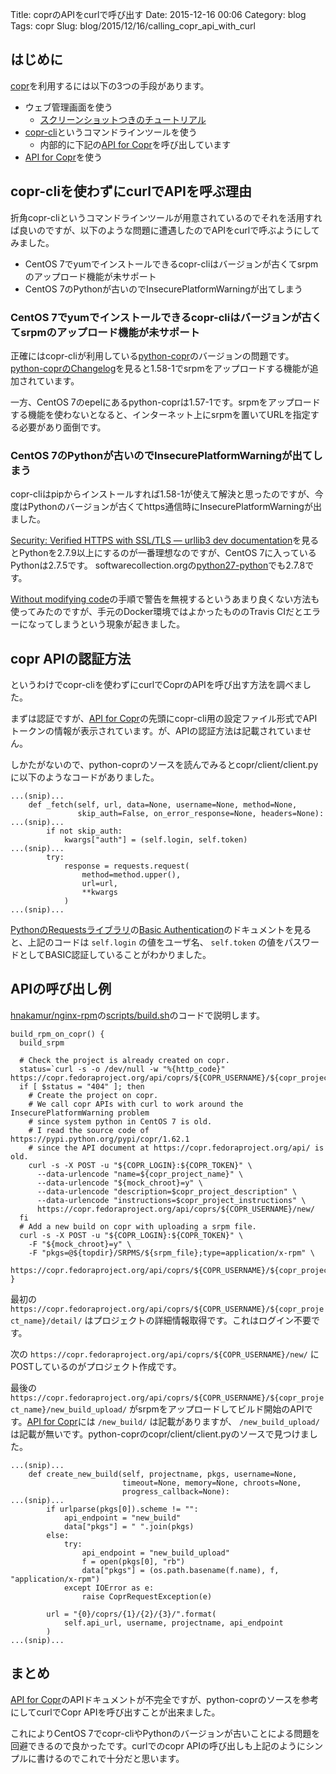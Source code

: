 Title: coprのAPIをcurlで呼び出す
Date: 2015-12-16 00:06
Category: blog
Tags: copr
Slug: blog/2015/12/16/calling_copr_api_with_curl

## はじめに
[copr](https://fedorahosted.org/copr/)を利用するには以下の3つの手段があります。

* ウェブ管理画面を使う
  * [スクリーンショットつきのチュートリアル](https://fedorahosted.org/copr/wiki/ScreenshotsTutorial)
* [copr-cli](https://apps.fedoraproject.org/packages/copr-cli)というコマンドラインツールを使う
  * 内部的に下記の[API for Copr](https://copr.fedoraproject.org/api/)を呼び出しています
* [API for Copr](https://copr.fedoraproject.org/api/)を使う

## copr-cliを使わずにcurlでAPIを呼ぶ理由

折角copr-cliというコマンドラインツールが用意されているのでそれを活用すれば良いのですが、以下のような問題に遭遇したのでAPIをcurlで呼ぶようにしてみました。

* CentOS 7でyumでインストールできるcopr-cliはバージョンが古くてsrpmのアップロード機能が未サポート
* CentOS 7のPythonが古いのでInsecurePlatformWarningが出てしまう

### CentOS 7でyumでインストールできるcopr-cliはバージョンが古くてsrpmのアップロード機能が未サポート

正確にはcopr-cliが利用している[python-copr](https://apps.fedoraproject.org/packages/python-copr/)のバージョンの問題です。
[python-coprのChangelog](https://apps.fedoraproject.org/packages/python-copr/changelog)を見ると1.58-1でsrpmをアップロードする機能が追加されています。

一方、CentOS 7のepelにあるpython-coprは1.57-1です。srpmをアップロードする機能を使わないとなると、インターネット上にsrpmを置いてURLを指定する必要があり面倒です。

### CentOS 7のPythonが古いのでInsecurePlatformWarningが出てしまう

copr-cliはpipからインストールすれば1.58-1が使えて解決と思ったのですが、今度はPythonのバージョンが古くてhttps通信時にInsecurePlatformWarningが出ました。

[Security: Verified HTTPS with SSL/TLS — urllib3 dev documentation](https://urllib3.readthedocs.org/en/latest/security.html#insecureplatformwarning)を見るとPythonを2.7.9以上にするのが一番理想なのですが、CentOS 7に入っているPythonは2.7.5です。
softwarecollection.orgの[python27-python](https://www.softwarecollections.org/repos/rhscl/python27/epel-7-x86_64/python27-python-2.7.8-3.el7/)でも2.7.8です。

[Without modifying code](https://urllib3.readthedocs.org/en/latest/security.html#without-modifying-code)の手順で警告を無視するというあまり良くない方法も使ってみたのですが、手元のDocker環境ではよかったもののTravis CIだとエラーになってしまうという現象が起きました。

## copr APIの認証方法

というわけでcopr-cliを使わずにcurlでCoprのAPIを呼び出す方法を調べました。

まずは認証ですが、[API for Copr](https://copr.fedoraproject.org/api/)の先頭にcopr-cli用の設定ファイル形式でAPIトークンの情報が表示されています。が、APIの認証方法は記載されていません。

しかたがないので、python-coprのソースを読んでみるとcopr/client/client.pyに以下のようなコードがありました。

```
...(snip)...
    def _fetch(self, url, data=None, username=None, method=None,
               skip_auth=False, on_error_response=None, headers=None):
...(snip)...
        if not skip_auth:
            kwargs["auth"] = (self.login, self.token)
...(snip)...
        try:
            response = requests.request(
                method=method.upper(),
                url=url,
                **kwargs
            )
...(snip)...
```

[PythonのRequestsライブラリ](http://docs.python-requests.org/en/latest/)の[Basic Authentication](http://docs.python-requests.org/en/latest/user/authentication/#basic-authentication)のドキュメントを見ると、上記のコードは `self.login` の値をユーザ名、 `self.token` の値をパスワードとしてBASIC認証していることがわかりました。

## APIの呼び出し例

[hnakamur/nginx-rpm](https://github.com/hnakamur/nginx-rpm/)の[scripts/build.sh](https://github.com/hnakamur/nginx-rpm/blob/358d646a22c9c516a9247595e296b256d61a86f6/scripts/build.sh#L72-L95)のコードで説明します。

```
build_rpm_on_copr() {
  build_srpm

  # Check the project is already created on copr.
  status=`curl -s -o /dev/null -w "%{http_code}" https://copr.fedoraproject.org/api/coprs/${COPR_USERNAME}/${copr_project_name}/detail/`
  if [ $status = "404" ]; then
    # Create the project on copr.
    # We call copr APIs with curl to work around the InsecurePlatformWarning problem
    # since system python in CentOS 7 is old.
    # I read the source code of https://pypi.python.org/pypi/copr/1.62.1
    # since the API document at https://copr.fedoraproject.org/api/ is old.
    curl -s -X POST -u "${COPR_LOGIN}:${COPR_TOKEN}" \
      --data-urlencode "name=${copr_project_name}" \
      --data-urlencode "${mock_chroot}=y" \
      --data-urlencode "description=$copr_project_description" \
      --data-urlencode "instructions=$copr_project_instructions" \
      https://copr.fedoraproject.org/api/coprs/${COPR_USERNAME}/new/
  fi
  # Add a new build on copr with uploading a srpm file.
  curl -s -X POST -u "${COPR_LOGIN}:${COPR_TOKEN}" \
    -F "${mock_chroot}=y" \
    -F "pkgs=@${topdir}/SRPMS/${srpm_file};type=application/x-rpm" \
    https://copr.fedoraproject.org/api/coprs/${COPR_USERNAME}/${copr_project_name}/new_build_upload/
}
```

最初の `https://copr.fedoraproject.org/api/coprs/${COPR_USERNAME}/${copr_project_name}/detail/` はプロジェクトの詳細情報取得です。これはログイン不要です。

次の `https://copr.fedoraproject.org/api/coprs/${COPR_USERNAME}/new/` にPOSTしているのがプロジェクト作成です。


最後の `https://copr.fedoraproject.org/api/coprs/${COPR_USERNAME}/${copr_project_name}/new_build_upload/` がsrpmをアップロードしてビルド開始のAPIです。[API for Copr](https://copr.fedoraproject.org/api/)には `/new_build/` は記載がありますが、 `/new_build_upload/` は記載が無いです。python-coprのcopr/client/client.pyのソースで見つけました。

```
...(snip)...
    def create_new_build(self, projectname, pkgs, username=None,
                         timeout=None, memory=None, chroots=None,
                         progress_callback=None):
...(snip)...
        if urlparse(pkgs[0]).scheme != "":
            api_endpoint = "new_build"
            data["pkgs"] = " ".join(pkgs)
        else:
            try:
                api_endpoint = "new_build_upload"
                f = open(pkgs[0], "rb")
                data["pkgs"] = (os.path.basename(f.name), f, "application/x-rpm")
            except IOError as e:
                raise CoprRequestException(e)

        url = "{0}/coprs/{1}/{2}/{3}/".format(
            self.api_url, username, projectname, api_endpoint
        )
...(snip)...
```

## まとめ
[API for Copr](https://copr.fedoraproject.org/api/)のAPIドキュメントが不完全ですが、python-coprのソースを参考にしてcurlでCopr APIを呼び出すことが出来ました。

これによりCentOS 7でcopr-cliやPythonのバージョンが古いことによる問題を回避できるので良かったです。curlでのcopr APIの呼び出しも上記のようにシンプルに書けるのでこれで十分だと思います。
